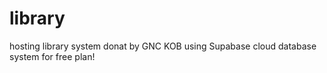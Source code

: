 # library
hosting library system donat by GNC KOB using Supabase cloud database system for free plan!

